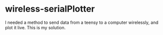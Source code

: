# wireless-serialPlotter
I needed a method to send data from a teensy to a computer wirelessly, and plot it live. This is my solution.
